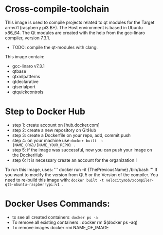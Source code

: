 # Cross-compile-toolchain 

This image is used to compile projects related to qt modules for the Target armv7l (raspberry pi3 B+). The Host environment is based in Ubuntu x86_64. The Qt modules are created with the help from the gcc-linaro compiler, version 7.3.1.
- TODO: compile the qt-modules with clang. 

This image contain:
- gcc-linaro v7.3.1
- qtbase
- qtxmlpatterns 
- qtdeclarative 
- qtserialport 
- qtquickcontrols

# Step to Docker Hub


* step 1: create account on [hub.docker.com]
* step 2: create a new repository on GitHub
* step 3: create a Dockerfile on your repo, add, commit push
* step 4: on your machine use `docker built -t {NAME_ORG}/{NAME_YOUR_REPO} .`
* step 5: if the image was successful, now you can push your image on the DockerHub
* step 6: It is necessary create an account for the organization ! 
 
To run this image, uses:
'''
docker run -it {ThePreviousName} /bin/bash
'''
If you want to modify the version from Qt 5 or the Version of the compiler. You need to re-build this image with:
`docker built -t velocitymob/xcompiler-qt5-ubuntu-raspberrypi:v1 .`
 # Docker Uses Commands: 
* to see all created containers:
 `docker ps -a ` 
 * To remove all existing containers :
 docker rm $(docker ps -aq)
* To remove images 
docker rmi NAME_OF_IMAGE
